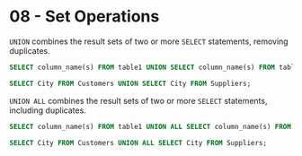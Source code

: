 # 08 - Set Operations

`UNION` combines the result sets of two or more `SELECT` statements, removing duplicates.

```sql
SELECT column_name(s) FROM table1 UNION SELECT column_name(s) FROM table2;

SELECT City FROM Customers UNION SELECT City FROM Suppliers;
```

`UNION ALL` combines the result sets of two or more `SELECT` statements, including duplicates.

```sql
SELECT column_name(s) FROM table1 UNION ALL SELECT column_name(s) FROM table2;

SELECT City FROM Customers UNION ALL SELECT City FROM Suppliers;
```